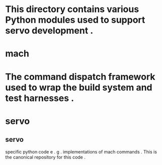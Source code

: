 This
directory
contains
various
Python
modules
used
to
support
servo
development
.
=
mach
=
The
command
dispatch
framework
used
to
wrap
the
build
system
and
test
harnesses
.
=
servo
=
servo
-
specific
python
code
e
.
g
.
implementations
of
mach
commands
.
This
is
the
canonical
repository
for
this
code
.
